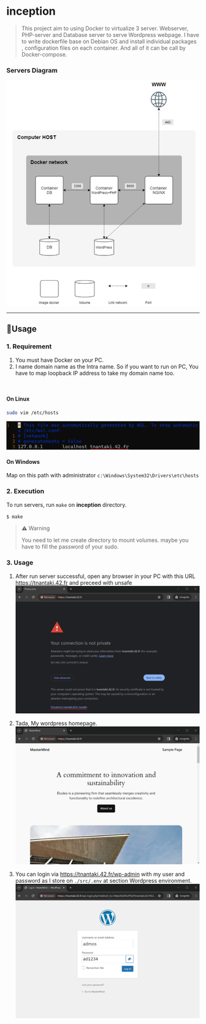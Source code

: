 # inception
> This project aim to using Docker to virtualize 3 server. Webserver, PHP-server and Database server to serve Wordpress webpage. I have to write dockerfile base on Debian OS and install individual packages , configuration files on each container. And all of it can be call by Docker-compose.
### Servers Diagram
![](images/server_diagram.png)

---
## 📝Usage
### 1. Requirement
1. You must have Docker on your PC.
2. I name domain name as the Intra name. So if you want to run on PC, You have to map loopback IP address to take my domain name too.
<br>

#### On Linux
```bash
sudo vim /etc/hosts
```
![](images/add_domain.png)
#### On Windows
Map on this path with administrator `c:\Windows\System32\Drivers\etc\hosts`

### 2. Execution
To run servers, run `make` on **inception** directory.

```bash
$ make
```

> ⚠️ Warning
>
>  You need to let me create directory to mount volumes. maybe you have to fill the password of your sudo.
### 3. Usage
1. After run server successful, open any browser in your PC with this URL https://tnantaki.42.fr and preceed with unsafe
 ![](images/secure_webpage.png)
 
2. Tada, My wordpress homepage.
 ![](images/wordpress_webpage.png)

3. You can login via https://tnantaki.42.fr/wp-admin with my user and password as I store on `./src/.env` at section Wordpress environment.
 ![](images/login_webpage.png)

